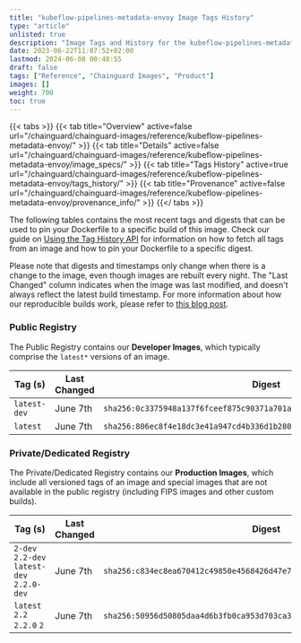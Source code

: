 ```yaml
---
title: "kubeflow-pipelines-metadata-envoy Image Tags History"
type: "article"
unlisted: true
description: "Image Tags and History for the kubeflow-pipelines-metadata-envoy Chainguard Image"
date: 2023-06-22T11:07:52+02:00
lastmod: 2024-06-08 00:48:55
draft: false
tags: ["Reference", "Chainguard Images", "Product"]
images: []
weight: 700
toc: true
---
```


{{< tabs >}}
{{< tab title="Overview" active=false url="/chainguard/chainguard-images/reference/kubeflow-pipelines-metadata-envoy/" >}}
{{< tab title="Details" active=false url="/chainguard/chainguard-images/reference/kubeflow-pipelines-metadata-envoy/image_specs/" >}}
{{< tab title="Tags History" active=true url="/chainguard/chainguard-images/reference/kubeflow-pipelines-metadata-envoy/tags_history/" >}}
{{< tab title="Provenance" active=false url="/chainguard/chainguard-images/reference/kubeflow-pipelines-metadata-envoy/provenance_info/" >}}
{{</ tabs >}}

The following tables contains the most recent tags and digests that can be used to pin your Dockerfile to a specific build of this image. Check our guide on [Using the Tag History API](/chainguard/chainguard-images/using-the-tag-history-api/) for information on how to fetch all tags from an image and how to pin your Dockerfile to a specific digest.

Please note that digests and timestamps only change when there is a change to the image, even though images are rebuilt every night. The "Last Changed" column indicates when the image was last modified, and doesn't always reflect the latest build timestamp. For more information about how our reproducible builds work, please refer to [this blog post](https://www.chainguard.dev/unchained/reproducing-chainguards-reproducible-image-builds).

### Public Registry
The Public Registry contains our **Developer Images**, which typically comprise the `latest*` versions of an image.

| Tag (s)       | Last Changed | Digest                                                                    |
|---------------|--------------|---------------------------------------------------------------------------|
|  `latest-dev` | June 7th     | `sha256:0c3375948a137f6fceef875c90371a701ad1141fbe4c5960c1a2aa962e7a6296` |
|  `latest`     | June 7th     | `sha256:806ec8f4e18dc3e41a947cd4b336d1b2804962936eb2dc9efe3ccc5936495e06` |


### Private/Dedicated Registry
The Private/Dedicated Registry contains our **Production Images**, which include all versioned tags of an image and special images that are not available in the public registry (including FIPS images and other custom builds).

| Tag (s)                                     | Last Changed | Digest                                                                    |
|---------------------------------------------|--------------|---------------------------------------------------------------------------|
|  `2-dev` `2.2-dev` `latest-dev` `2.2.0-dev` | June 7th     | `sha256:c834ec8ea670412c49850e4568426d47e7ae56056a4c1813282f597508f89113` |
|  `latest` `2.2` `2.2.0` `2`                 | June 7th     | `sha256:50956d50805daa4d6b3fb0ca953d703ca334e68781d1d8a2ffd3bd450c7f60c2` |

